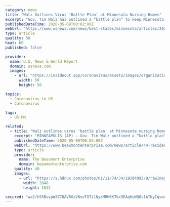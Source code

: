 ```yaml
---
category: news
title: "Walz Outlines Virus 'Battle Plan' at Minnesota Nursing Homes"
excerpt: "Gov. Tim Walz has outlined a “battle plan” to keep Minnesota long-term care residents and workers safe against COVID-19."
publishedDateTime: 2020-05-09T00:02:00Z
webUrl: "https://www.usnews.com/news/best-states/minnesota/articles/2020-05-07/44-residents-die-of-coronavirus-at-twin-cities-nursing-home"
type: article
quality: 50
heat: 60
published: false

provider:
  name: U.S. News & World Report
  domain: usnews.com
  images:
    - url: "https://insideout.app/coronavirus/assets/images/organizations/usnews.com-50x50.jpg"
      width: 50
      height: 50

topics:
  - Coronavirus in US
  - Coronavirus

tags:
  - US-MN

related:
  - title: "Walz outlines virus 'battle plan' at Minnesota nursing homes"
    excerpt: "MINNEAPOLIS (AP) — Gov. Tim Walz outlined a “battle plan” Thursday to keep Minnesota long-term care residents and workers safe against COVID-19, which so far has claimed the lives of more than 400 residents of nursing homes or assisted-living facilities in the state. Walz told reporters that the state is “prepared to go very much on the ..."
    publishedDateTime: 2020-05-08T00:03:00Z
    webUrl: "https://www.beaumontenterprise.com/news/article/44-residents-die-of-coronavirus-at-Twin-Cities-15254055.php"
    type: article
    provider:
      name: The Beaumont Enterprise
      domain: beaumontenterprise.com
    quality: 40
    images:
      - url: "https://s.hdnux.com/photos/01/11/74/34/19384093/9/rawImage.jpg"
        width: 2048
        height: 1612

secured: "wa2/h93BvvpW3Z7UAVRGzVNveTGTi1NykMRM6K7kx9EAqKuWQ6s1ATKyIqswrDHaaS1H0zLaYIgcDdel+unYa80jgoTWuhPv3kGAi633XxrUozDSu1dczS9TBn8kDmBqZdofAYvbeMbom/b6d8aGvX0Y0c+fIrTJ6qdeAuEox3pUzxUd/1Z1HfzK0xgrzPTa2dDxQD34O0K/d7PBKl9GFeCWTn3x+gsj/HRVVOMdURebMQfXN30VIV8DjKOAiZB4Xz9n1jnxpmL60aZQRK640crYRMMivqw3z8ZhA1nKmKwWWMtvd7r+F3bkaaPYJSbBitoOshfIPlG625eoOjCqubod34UIL/SDUKfgvxKYvDJOX9jJBpPwpJLP2sgoh7WT/B4WsQ53EWpEAi+Fz1eB1VDWr5lSaz41jchXeX+TryFpVkCSd9aUCbvBjFgbNN0FgAaYewvC0Z3KWR/jF2E4gcRsSvXHeIePDrZuE5972Yc=;sUhVq+QCoYcHENA4zsJORg=="
---
```


